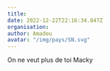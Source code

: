 ```yaml
---
title: 
date: 2022-12-22T22:16:34.847Z
organisation: 
author: Amadou 
avatar: "/img/pays/SN.svg"
---
```


On ne veut plus de toi Macky 
